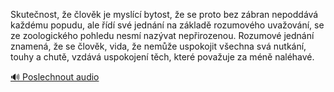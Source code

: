 
Skutečnost, že člověk je myslící bytost, že se proto bez zábran nepoddává každému popudu, ale řídí své jednání na základě rozumového uvažování, se ze zoologického pohledu nesmí nazývat nepřirozenou. Rozumové jednání znamená, že se člověk, vida, že nemůže uspokojit všechna svá nutkání, touhy a chutě, vzdává uspokojení těch, které považuje za méně naléhavé.

[🔊 Poslechnout audio](/data/7-paragraphs/audio/chapter_38/para_002-Skutenost-e-lovk-je-myslc-bytost-e-se-pro.mp3)
